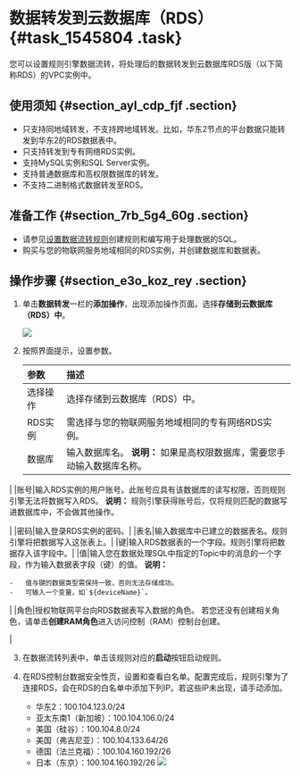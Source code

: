 # 数据转发到云数据库（RDS） {#task_1545804 .task}

您可以设置规则引擎数据流转，将处理后的数据转发到云数据库RDS版（以下简称RDS）的VPC实例中。

## 使用须知 {#section_ayl_cdp_fjf .section}

-   只支持同地域转发，不支持跨地域转发。比如，华东2节点的平台数据只能转发到华东2的RDS数据表中。
-   只支持转发到专有网络RDS实例。
-   支持MySQL实例和SQL Server实例。
-   支持普通数据库和高权限数据库的转发。
-   不支持二进制格式数据转发至RDS。

## 准备工作 {#section_7rb_5g4_60g .section}

-   请参见[设置数据流转规则](intl.zh-CN/用户指南/规则引擎/数据流转/设置数据流转规则.md#)创建规则和编写用于处理数据的SQL。
-   购买与您的物联网服务地域相同的RDS实例，并创建数据库和数据表。

## 操作步骤 {#section_e3o_koz_rey .section}

1.  单击**数据转发**一栏的**添加操作**，出现添加操作页面。选择**存储到云数据库（RDS）中**。 

    ![](http://static-aliyun-doc.oss-cn-hangzhou.aliyuncs.com/assets/img/7547/15651679652856_zh-CN.png)

2.  按照界面提示，设置参数。 

    |参数|描述|
    |:-|:-|
    |选择操作|选择存储到云数据库（RDS）中。|
    |RDS实例|需选择与您的物联网服务地域相同的专有网络RDS实例。|
    |数据库|输入数据库名。 **说明：** 如果是高权限数据库，需要您手动输入数据库名称。

 |
    |账号|输入RDS实例的用户账号。此账号应具有该数据库的读写权限，否则规则引擎无法将数据写入RDS。 **说明：** 规则引擎获得账号后，仅将规则匹配的数据写进数据库中，不会做其他操作。

 |
    |密码|输入登录RDS实例的密码。|
    |表名|输入数据库中已建立的数据表名。规则引擎将把数据写入这张表上。|
    |键|输入RDS数据表的一个字段。规则引擎将把数据存入该字段中。|
    |值|输入您在数据处理SQL中指定的Topic中的消息的一个字段，作为输入数据表字段（键）的值。 **说明：** 

    -   值与键的数据类型需保持一致，否则无法存储成功。
    -   可输入一个变量，如`${deviceName}`。
 |
    |角色|授权物联网平台向RDS数据表写入数据的角色。 若您还没有创建相关角色，请单击**创建RAM角色**进入访问控制（RAM）控制台创建。

 |

3.  在数据流转列表中，单击该规则对应的**启动**按钮启动规则。
4.  在RDS控制台数据安全性页，设置和查看白名单。配置完成后，规则引擎为了连接RDS，会在RDS的白名单中添加下列IP。若这些IP未出现，请手动添加。 

    -   华东2：100.104.123.0/24
    -   亚太东南1（新加坡）：100.104.106.0/24
    -   美国（硅谷）：100.104.8.0/24
    -   美国（弗吉尼亚）：100.104.133.64/26
    -   德国（法兰克福）：100.104.160.192/26
    -   日本（东京）：100.104.160.192/26
    ![](http://static-aliyun-doc.oss-cn-hangzhou.aliyuncs.com/assets/img/7547/15651679663010_zh-CN.png)


